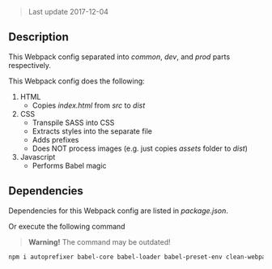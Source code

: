 > Last update 2017-12-04

## Description

This Webpack config separated into *common*, *dev*, and *prod* parts respectively.

This Webpack config does the following:

1. HTML
     - Copies *index.html* from *src* to *dist*
2. CSS
    - Transpile SASS into CSS
    - Extracts styles into the separate file
    - Adds prefixes
    - Does NOT process images (e.g. just copies *assets* folder to *dist*)
3. Javascript
    - Performs Babel magic


## Dependencies

Dependencies for this Webpack config are listed in *package.json*.  

Or execute the following command 

> **Warning!** The command may be outdated!

```sh
npm i autoprefixer babel-core babel-loader babel-preset-env clean-webpack-plugin copy-webpack-plugin css-loader extract-text-webpack-plugin file-loader html-webpack-plugin node-sass postcss-loader precss sass-loader style-loader uglifyjs-webpack-plugin webpack webpack-dev-server webpack-merge
```
